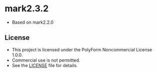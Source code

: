 # mark2.3.2
- Based on mark2.2.0  

## License
- This project is licensed under the PolyForm Noncommercial License 1.0.0.
- Commercial use is not permitted.
- See the [LICENSE](LICENSE) file for details.


